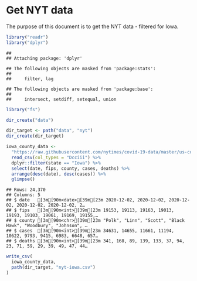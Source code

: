 Get NYT data
================

The purpose of this document is to get the NYT data - filtered for Iowa.

``` r
library("readr")
library("dplyr")
```

    ## 
    ## Attaching package: 'dplyr'

    ## The following objects are masked from 'package:stats':
    ## 
    ##     filter, lag

    ## The following objects are masked from 'package:base':
    ## 
    ##     intersect, setdiff, setequal, union

``` r
library("fs")
```

``` r
dir_create("data")

dir_target <- path("data", "nyt")
dir_create(dir_target)
```

``` r
iowa_county_data <- 
  "https://raw.githubusercontent.com/nytimes/covid-19-data/master/us-counties.csv" %>%
  read_csv(col_types = "Dcciii") %>%
  dplyr::filter(state == "Iowa") %>%
  select(date, fips, county, cases, deaths) %>%
  arrange(desc(date), desc(cases)) %>%
  glimpse()
```

    ## Rows: 24,370
    ## Columns: 5
    ## $ date   [3m[90m<date>[39m[23m 2020-12-02, 2020-12-02, 2020-12-02, 2020-12-02, 2020-12-02, 2…
    ## $ fips   [3m[90m<int>[39m[23m 19153, 19113, 19163, 19013, 19193, 19103, 19061, 19169, 19155,…
    ## $ county [3m[90m<chr>[39m[23m "Polk", "Linn", "Scott", "Black Hawk", "Woodbury", "Johnson", …
    ## $ cases  [3m[90m<int>[39m[23m 34631, 14655, 11661, 11194, 10622, 9793, 9415, 6983, 6648, 657…
    ## $ deaths [3m[90m<int>[39m[23m 341, 168, 89, 139, 133, 37, 94, 23, 71, 59, 29, 39, 49, 47, 44…

``` r
write_csv(
  iowa_county_data,
  path(dir_target, "nyt-iowa.csv")
)
```
